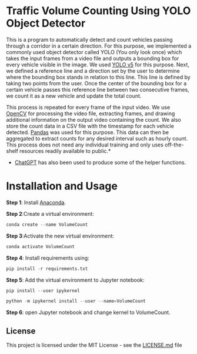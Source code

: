 # Traffic Volume Counting Using YOLO Object Detector

This is a program to automatically detect and count vehicles passing through a corridor in a certain direction. For this purpose, we implemented a commonly used object detector called YOLO (You only look once) which takes the input frames from a video file and outputs a bounding box for every vehicle visible in the image. We used [YOLO v5](https://github.com/ultralytics/yolov5/tree/master) for this purpose. Next, we defined a reference line and a direction set by the user to determine where the bounding box stands in relation to this line. This line is defined by taking two points from the user. Once the center of the bounding box for a certain vehicle passes this reference line between two consecutive frames, we count it as a new vehicle and update the total count.

This process is repeated for every frame of the input video. We use [OpenCV](https://opencv.org/) for processing the video file, extracting frames, and drawing additional information on the output video containing the count. We also store the count data in a CSV file with the timestamp for each vehicle detected. [Pandas](https://pandas.pydata.org/) was used for this purpose. This data can then be aggregated to extract counts for any desired interval such as hourly count. This process does not need any individual training and only uses off-the-shelf resources readily available to public.*

* [ChatGPT](https://chat.openai.com) has also been used to produce some of the helper functions.

  
# Installation and Usage

**Step 1**: Install [Anaconda](https://docs.anaconda.com/free/anaconda/install/index.html).

**Step 2**:Create a virtual environment:

```python
conda create --name VolumeCount
```

**Step 3**:Activate the new virtual environment:

```python
conda activate VolumeCount
```

**Step 4**: Install requirements using:

```python
pip install -r requirements.txt
```
**Step 5**: Add the virtual environment to Jupyter notebook:

```python
pip install --user ipykernel
```
```python
python -m ipykernel install --user --name=VolumeCount
```

**Step 6**: open Jupyter notebook and change kernel to VolumeCount.


## License
This project is licensed under the MIT License - see the [LICENSE.md](LICENSE.md) file
